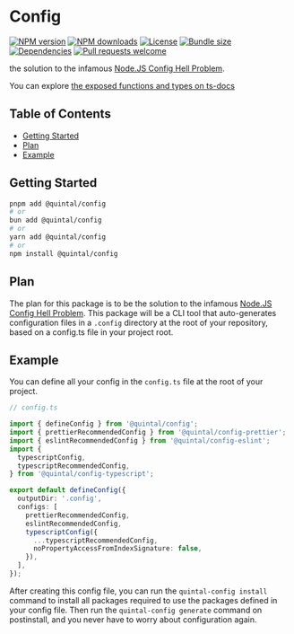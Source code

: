 # Config

[![NPM version](https://img.shields.io/npm/v/@quintal/config?style=flat-square)](https://npmjs.com/@quintal/config)
[![NPM downloads](https://img.shields.io/npm/dt/@quintal/config?style=flat-square)](https://npmjs.com/@quintal/config)
[![License](https://img.shields.io/npm/l/@quintal/config?style=flat-square)](https://github.com/quintalwebsolutions/quintal-oss/blob/main/LICENSE)
[![Bundle size](https://img.shields.io/bundlephobia/minzip/@quintal/config?style=flat-square)](https://bundlephobia.com/package/@quintal/config)
[![Dependencies](https://img.shields.io/librariesio/release/npm/@quintal/config?style=flat-square)](https://libraries.io/npm/%40quintal%2Fconfig/)
[![Pull requests welcome](https://img.shields.io/badge/PRs-welcome-brightgreen.svg?style=flat-square)](https://github.com/quintalwebsolutions/quintal-oss/blob/main/CONTRIBUTING.md)

the solution to the infamous [Node.JS Config Hell Problem](https://deno.com/blog/node-config-hell).

You can explore [the exposed functions and types on ts-docs](https://tsdocs.dev/docs/@quintal/config)

## Table of Contents

- [Getting Started](#getting-started)
- [Plan](#plan)
- [Example](#example)

## Getting Started

```sh
pnpm add @quintal/config
# or
bun add @quintal/config
# or
yarn add @quintal/config
# or
npm install @quintal/config
```
<!-- END AUTO-GENERATED: Add custom documentation after this comment -->

## Plan

The plan for this package is to be the solution to the infamous
[Node.JS Config Hell Problem](https://deno.com/blog/node-config-hell). This
package will be a CLI tool that auto-generates configuration files in a
`.config` directory at the root of your repository, based on a config.ts file in
your project root.

## Example

You can define all your config in the `config.ts` file at the root of your
project.

```ts
// config.ts

import { defineConfig } from '@quintal/config';
import { prettierRecommendedConfig } from '@quintal/config-prettier';
import { eslintRecommendedConfig } from '@quintal/config-eslint';
import {
  typescriptConfig,
  typescriptRecommendedConfig,
} from '@quintal/config-typescript';

export default defineConfig({
  outputDir: '.config',
  configs: [
    prettierRecommendedConfig,
    eslintRecommendedConfig,
    typescriptConfig({
      ...typescriptRecommendedConfig,
      noPropertyAccessFromIndexSignature: false,
    }),
  ],
});
```

After creating this config file, you can run the `quintal-config install`
command to install all packages required to use the packages defined in your
config file. Then run the `quintal-config generate` command on postinstall, and
you never have to worry about configuration again.
